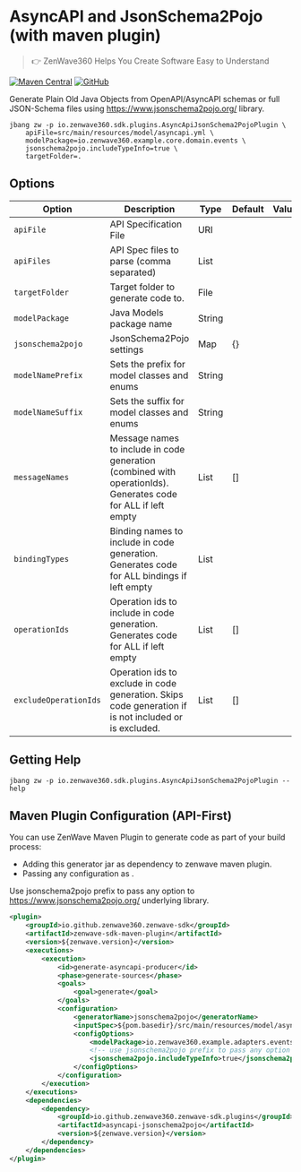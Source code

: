 # AsyncAPI and JsonSchema2Pojo (with maven plugin)
> 👉 ZenWave360 Helps You Create Software Easy to Understand

[![Maven Central](https://img.shields.io/maven-central/v/io.github.zenwave360.zenwave-sdk/zenwave-sdk.svg?label=Maven%20Central&logo=apachemaven)](https://search.maven.org/artifact/io.github.zenwave360.zenwave-sdk/zenwave-sdk)
[![GitHub](https://img.shields.io/github/license/ZenWave360/zenwave-sdk)](https://github.com/ZenWave360/zenwave-sdk/blob/main/LICENSE)

Generate Plain Old Java Objects from OpenAPI/AsyncAPI schemas or full JSON-Schema files using https://www.jsonschema2pojo.org/ library.

```shell
jbang zw -p io.zenwave360.sdk.plugins.AsyncApiJsonSchema2PojoPlugin \
    apiFile=src/main/resources/model/asyncapi.yml \
    modelPackage=io.zenwave360.example.core.domain.events \
    jsonschema2pojo.includeTypeInfo=true \
    targetFolder=.
```

## Options

| **Option**            | **Description**                                                                                                | **Type** | **Default** | **Values** |
|-----------------------|----------------------------------------------------------------------------------------------------------------|----------|-------------|------------|
| `apiFile`             | API Specification File                                                                                         | URI      |             |            |
| `apiFiles`            | API Spec files to parse (comma separated)                                                                      | List     |             |            |
| `targetFolder`        | Target folder to generate code to.                                                                             | File     |             |            |
| `modelPackage`        | Java Models package name                                                                                       | String   |             |            |
| `jsonschema2pojo`     | JsonSchema2Pojo settings                                                                                       | Map      | {}          |            |
| `modelNamePrefix`     | Sets the prefix for model classes and enums                                                                    | String   |             |            |
| `modelNameSuffix`     | Sets the suffix for model classes and enums                                                                    | String   |             |            |
| `messageNames`        | Message names to include in code generation (combined with operationIds). Generates code for ALL if left empty | List     | []          |            |
| `bindingTypes`        | Binding names to include in code generation. Generates code for ALL bindings if left empty                     | List     |             |            |
| `operationIds`        | Operation ids to include in code generation. Generates code for ALL if left empty                              | List     | []          |            |
| `excludeOperationIds` | Operation ids to exclude in code generation. Skips code generation if is not included or is excluded.          | List     | []          |            |


## Getting Help

```shell
jbang zw -p io.zenwave360.sdk.plugins.AsyncApiJsonSchema2PojoPlugin --help
```

## Maven Plugin Configuration (API-First)

You can use ZenWave Maven Plugin to generate code as part of your build process:

- Adding this generator jar as dependency to zenwave maven plugin.
- Passing any configuration as <configOptions>.

Use jsonschema2pojo prefix to pass any option to https://www.jsonschema2pojo.org/ underlying library.

```xml
<plugin>
    <groupId>io.github.zenwave360.zenwave-sdk</groupId>
    <artifactId>zenwave-sdk-maven-plugin</artifactId>
    <version>${zenwave.version}</version>
    <executions>
        <execution>
            <id>generate-asyncapi-producer</id>
            <phase>generate-sources</phase>
            <goals>
                <goal>generate</goal>
            </goals>
            <configuration>
                <generatorName>jsonschema2pojo</generatorName>
                <inputSpec>${pom.basedir}/src/main/resources/model/asyncapi.yml</inputSpec>
                <configOptions>
                    <modelPackage>io.zenwave360.example.adapters.events.model</modelPackage>
                    <!-- use jsonschema2pojo prefix to pass any option to jsonschema2pojo underlying library -->
                    <jsonschema2pojo.includeTypeInfo>true</jsonschema2pojo.includeTypeInfo>
                </configOptions>
            </configuration>
        </execution>
    </executions>
    <dependencies>
        <dependency>
            <groupId>io.github.zenwave360.zenwave-sdk.plugins</groupId>
            <artifactId>asyncapi-jsonschema2pojo</artifactId>
            <version>${zenwave.version}</version>
        </dependency>
    </dependencies>
</plugin>
```
